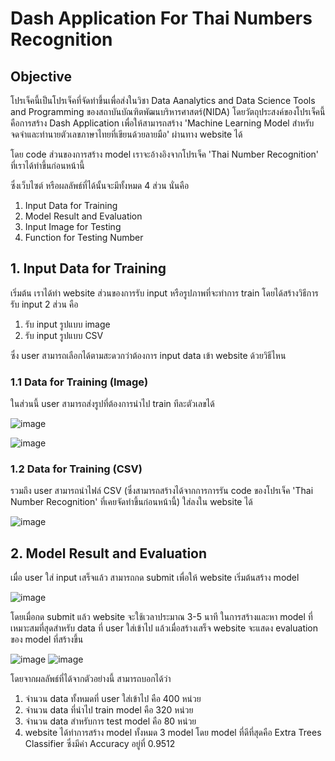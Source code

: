# Dash Application For Thai Numbers Recognition

## Objective
โปรเจ็คนี้เป็นโปรเจ็คที่จัดทำขึ้นเพื่อส่งในวิชา Data Aanalytics and Data Science Tools and Programming ของสถาบันบัณฑิตพัฒนบริหารศาสตร์(NIDA) โดยวัตถุประสงค์ของโปรเจ็คนี้ คือการสร้าง Dash Application เพื่อให้สามารถสร้าง 'Machine Learning Model สำหรับจดจำและทำนายตัวเลขภาษาไทยที่เขียนด้วยลายมือ' ผ่านทาง website ได้ 

โดย code ส่วนของการสร้าง model เราจะอ้างอิงจากโปรเจ็ค 'Thai Number Recognition' ที่เราได้ทำขึ้นก่อนหน้านี้

ซึ่งเว็บไซต์ หรือผลลัพธ์ที่ได้นั้นจะมีทั้งหมด 4 ส่วน นั่นคือ

  1. Input Data for Training
  2. Model Result and Evaluation
  3. Input Image for Testing
  4. Function for Testing Number

## 1. Input Data for Training

เริ่มต้น เราได้ทำ website ส่วนของการรับ input หรือรูปภาพที่จะทำการ train โดยได้สร้างวิธีการรับ input 2 ส่วน คือ

  1. รับ input รูปแบบ image
  2. รับ input รูปแบบ CSV

ซึ่ง user สามารถเลือกได้ตามสะดวกว่าต้องการ input data เข้า website ด้วยวิธีไหน

### 1.1 Data for Training (Image)

ในส่วนนี้ user สามารถส่งรูปที่ต้องการนำไป train ทีละตัวเลขได้

![image](https://github.com/MeenWhile/ML-Image-Thai-Numbers-Recognition/assets/125643589/593d486b-b7bb-4c1f-940c-a764cbf91a8d)

![image](https://github.com/MeenWhile/ML-Image-Thai-Numbers-Recognition/assets/125643589/900afbc1-4617-4c33-850f-45abf2aee9e9)

### 1.2 Data for Training (CSV)

รวมถึง user สามารถนำไฟล์ CSV (ซึ่งสามารถสร้างได้จากการการรัน code ของโปรเจ็ค 'Thai Number Recognition' ที่เคยจัดทำขึ้นก่อนหน้านี้) ใส่ลงใน website ได้

![image](https://github.com/MeenWhile/ML-Image-Thai-Numbers-Recognition/assets/125643589/bf38fd71-ea0d-4592-9c8d-56b9671a880c)

## 2. Model Result and Evaluation

เมื่อ user ใส่ input เสร็จแล้ว สามารถกด submit เพื่อให้ website เริ่มต้นสร้าง model

![image](https://github.com/MeenWhile/ML-Image-Thai-Numbers-Recognition/assets/125643589/656f4689-1c5f-40c1-8a6c-c12a5d6e1758)

โดยเมื่อกด submit แล้ว website จะใช้เวลาประมาณ 3-5 นาที ในการสร้างและหา model ที่เหมาะสมที่สุดสำหรับ data ที่ user ใส่เข้าไป แล้วเมื่อสร้างเสร็จ website จะแสดง evaluation ของ model ที่สร้างขึ้น

![image](https://github.com/MeenWhile/ML-Image-Thai-Numbers-Recognition/assets/125643589/3a063ec2-b2a7-4a7c-991d-a77515a9787d)
![image](https://github.com/MeenWhile/ML-Image-Thai-Numbers-Recognition/assets/125643589/48c0fef5-e011-4e83-a7b1-2ddbdb348ce9)

โดยจากผลลัพธ์ที่ได้จากตัวอย่างนี้ สามารถบอกได้ว่า
  1. จำนวน data ทั้งหมดที่ user ใส่เข้าไป คือ 400 หน่วย
  2. จำนวน data ที่นำไป train model คือ 320 หน่วย
  3. จำนวน data สำหรับการ test model คือ 80 หน่วย
  4. website ได้ทำการสร้าง model ทั้งหมด 3 model โดย model ที่ดีที่สุดคือ Extra Trees Classifier ซึ่งมีค่า Accuracy อยู่ที่ 0.9512
